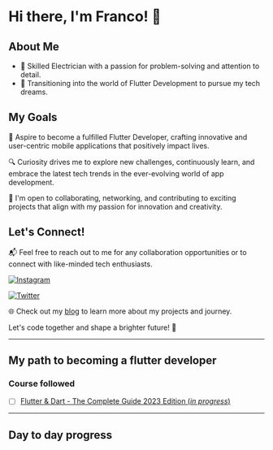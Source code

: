 # Hi there, I'm Franco! 👋

## About Me
- 🔌 Skilled Electrician with a passion for problem-solving and attention to detail.
- 🚀 Transitioning into the world of Flutter Development to pursue my tech dreams.


## My Goals
🌟 Aspire to become a fulfilled Flutter Developer, crafting innovative and user-centric mobile applications that positively impact lives.

🔍 Curiosity drives me to explore new challenges, continuously learn, and embrace the latest tech trends in the ever-evolving world of app development.

🤝 I'm open to collaborating, networking, and contributing to exciting projects that align with my passion for innovation and creativity.

## Let's Connect!
📬 Feel free to reach out to me for any collaboration opportunities or to connect with like-minded tech enthusiasts.

[![Instagram](https://img.shields.io/badge/LinkedIn-Connect-blue?style=flat&logo=linkedin)](https://www.instagram.com/francotriestocode/)

[![Twitter](https://img.shields.io/badge/Twitter-Follow-blue?style=flat&logo=twitter)](https://twitter.com/cvzFranco)

🌐 Check out my [blog](https://francotriestocode.com/) to learn more about my projects and journey.

Let's code together and shape a brighter future! 🚀

---
## My path to becoming a flutter developer

### Course followed
 
- [ ] [Flutter & Dart - The Complete Guide 2023 Edition (*in progress*)
](https://www.udemy.com/course/learn-flutter-dart-to-build-ios-android-apps/) 

---
## Day to day progress
